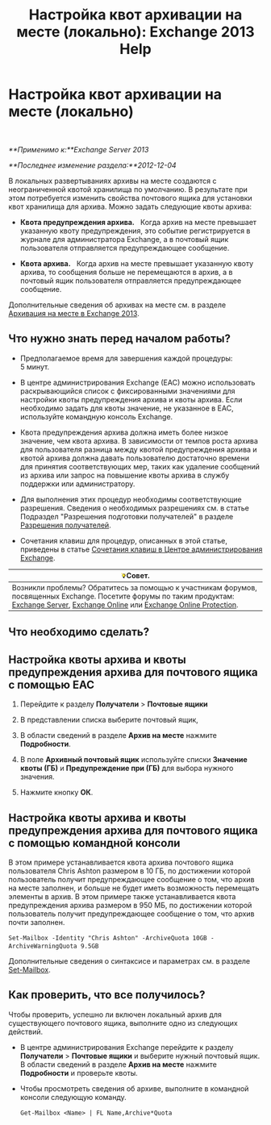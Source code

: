 ﻿---
title: 'Настройка квот архивации на месте (локально): Exchange 2013 Help'
TOCTitle: Настройка квот архивации на месте (локально)
ms:assetid: f10e77c7-e1d4-415a-bef9-cb3f00e74c34
ms:mtpsurl: https://technet.microsoft.com/ru-ru/library/Ee633489(v=EXCHG.150)
ms:contentKeyID: 50556500
ms.date: 04/30/2018
mtps_version: v=EXCHG.150
ms.translationtype: HT
---

# Настройка квот архивации на месте (локально)

 

_**Применимо к:**Exchange Server 2013_

_**Последнее изменение раздела:**2012-12-04_

В локальных развертываниях архивы на месте создаются с неограниченной квотой хранилища по умолчанию. В результате при этом потребуется изменить свойства почтового ящика для установки квот хранилища для архива. Можно задать следующие квоты архива:

  - **Квота предупреждения архива.**   Когда архив на месте превышает указанную квоту предупреждения, это событие регистрируется в журнале для администратора Exchange, а в почтовый ящик пользователя отправляется предупреждающее сообщение.

  - **Квота архива.**   Когда архив на месте превышает указанную квоту архива, то сообщения больше не перемещаются в архив, а в почтовый ящик пользователя отправляется предупреждающее сообщение.

Дополнительные сведения об архивах на месте см. в разделе [Архивация на месте в Exchange 2013](in-place-archiving-in-exchange-2013-exchange-2013-help.md).

## Что нужно знать перед началом работы?

  - Предполагаемое время для завершения каждой процедуры: 5 минут.

  - В центре администрирования Exchange (EAC) можно использовать раскрывающийся список с фиксированными значениями для настройки квоты предупреждения архива и квоты архива. Если необходимо задать для квоты значение, не указанное в EAC, используйте командную консоль Exchange.

  - Квота предупреждения архива должна иметь более низкое значение, чем квота архива. В зависимости от темпов роста архива для пользователя разница между квотой предупреждения архива и квотой архива должна давать пользователю достаточно времени для принятия соответствующих мер, таких как удаление сообщений из архива или запрос на повышение квоты архива в службу поддержки или администратору.

  - Для выполнения этих процедур необходимы соответствующие разрешения. Сведения о необходимых разрешениях см. в статье Подраздел "Разрешения подготовки получателей" в разделе [Разрешения получателей](recipients-permissions-exchange-2013-help.md).

  - Сочетания клавиш для процедур, описанных в этой статье, приведены в статье [Сочетания клавиш в Центре администрирования Exchange](keyboard-shortcuts-in-the-exchange-admin-center-exchange-online-protection-help.md).

<table>
<thead>
<tr class="header">
<th><img src="images/Bb124558.tip(EXCHG.150).gif" title="Совет" alt="Совет" />Совет.</th>
</tr>
</thead>
<tbody>
<tr class="odd">
<td>Возникли проблемы? Обратитесь за помощью к участникам форумов, посвященных Exchange. Посетите форумы по таким продуктам: <a href="https://go.microsoft.com/fwlink/p/?linkid=60612">Exchange Server</a>, <a href="https://go.microsoft.com/fwlink/p/?linkid=267542">Exchange Online</a> или <a href="https://go.microsoft.com/fwlink/p/?linkid=285351">Exchange Online Protection</a>.</td>
</tr>
</tbody>
</table>


## Что необходимо сделать?

## Настройка квоты архива и квоты предупреждения архива для почтового ящика с помощью EAC

1.  Перейдите к разделу **Получатели** \> **Почтовые ящики**

2.  В представлении списка выберите почтовый ящик,

3.  В области сведений в разделе **Архив на месте** нажмите **Подробности**.

4.  В поле **Архивный почтовый ящик** используйте списки **Значение квоты (ГБ)** и **Предупреждение при (ГБ)** для выбора нужного значения.

5.  Нажмите кнопку **ОК**.

## Настройка квоты архива и квоты предупреждения архива для почтового ящика с помощью командной консоли

В этом примере устанавливается квота архива почтового ящика пользователя Chris Ashton размером в 10 ГБ, по достижении которой пользователь получит предупреждающее сообщение о том, что архив на месте заполнен, и больше не будет иметь возможность перемещать элементы в архив. В этом примере также устанавливается квота предупреждения архива размером в 950 МБ, по достижении которой пользователь получит предупреждающее сообщение о том, что архив почти заполнен.

    Set-Mailbox -Identity "Chris Ashton" -ArchiveQuota 10GB -ArchiveWarningQuota 9.5GB

Дополнительные сведения о синтаксисе и параметрах см. в разделе [Set-Mailbox](https://technet.microsoft.com/ru-ru/library/bb123981\(v=exchg.150\)).

## Как проверить, что все получилось?

Чтобы проверить, успешно ли включен локальный архив для существующего почтового ящика, выполните одно из следующих действий.

  - В центре администрирования Exchange перейдите к разделу **Получатели** \> **Почтовые ящики** и выберите нужный почтовый ящик. В области сведений в разделе **Архив на месте** нажмите **Подробности** и проверьте квоты.

  - Чтобы просмотреть сведения об архиве, выполните в командной консоли следующую команду.
    
        Get-Mailbox <Name> | FL Name,Archive*Quota


